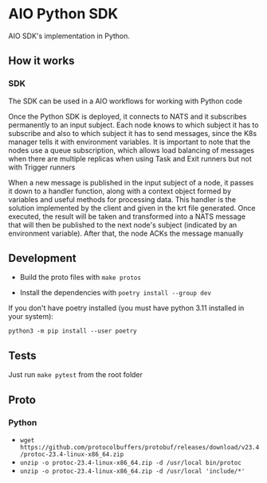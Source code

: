 # AIO Python SDK

AIO SDK's implementation in Python.


## How it works

### SDK

The SDK can be used in a AIO workflows for working with Python code

Once the Python SDK is deployed, it connects to NATS and it subscribes permanently to an input subject. Each node knows to which subject it has to subscribe and also to which subject it has to send messages, since the K8s manager tells it with environment variables. It is important to note that the nodes use a queue subscription, which allows load balancing of messages when there are multiple replicas when using Task and Exit runners but not with Trigger runners

When a new message is published in the input subject of a node, it passes it down to a handler function, along with a context object formed by variables and useful methods for processing data. This handler is the solution implemented by the client and given in the krt file generated. Once executed, the result will be taken and transformed into a NATS message that will then be published to the next node's subject (indicated by an environment variable). After that, the node ACKs the message manually

## Development

- Build the proto files with `make protos`

- Install the dependencies with `poetry install --group dev`

If you don't have poetry installed (you must have python 3.11 installed in your system):

`python3 -m pip install --user poetry`

## Tests

Just run `make pytest` from the root folder


## Proto

### Python

- `wget https://github.com/protocolbuffers/protobuf/releases/download/v23.4/protoc-23.4-linux-x86_64.zip`
- `unzip -o protoc-23.4-linux-x86_64.zip -d /usr/local bin/protoc`
- `unzip -o protoc-23.4-linux-x86_64.zip -d /usr/local 'include/*'`
